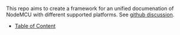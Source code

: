 This repo aims to create a framework for an unified documenation of NodeMCU with different supported platforms.
See [github discussion](https://github.com/nodemcu/nodemcu-firmware/issues/2299).

- [Table of Content](toc.md)

